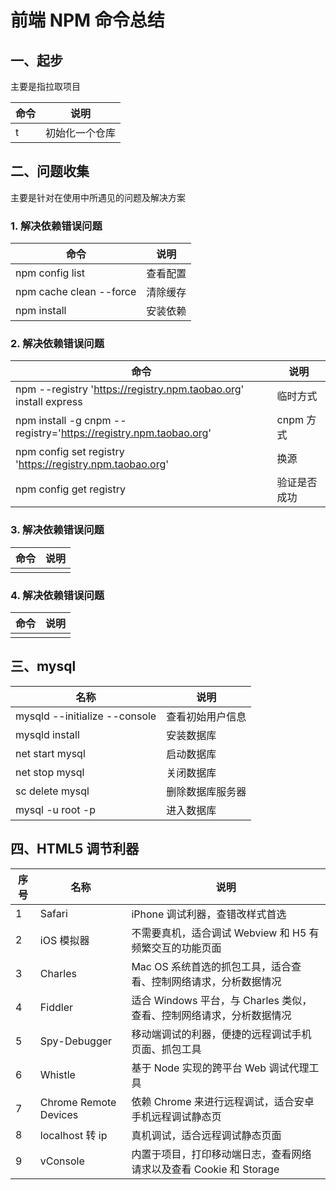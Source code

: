 # 前端 NPM 命令总结

## 一、起步

主要是指拉取项目

| 命令     | 说明           |
| -------- | -------------- |
| t | 初始化一个仓库 |

## 二、问题收集

主要是针对在使用中所遇见的问题及解决方案

### 1. 解决依赖错误问题

| 命令                    | 说明     |
| ----------------------- | -------- |
| npm config list         | 查看配置 |
| npm cache clean --force | 清除缓存 |
| npm install             | 安装依赖 |

### 2. 解决依赖错误问题

| 命令                                                             | 说明         |
| ---------------------------------------------------------------- | ------------ |
| npm --registry 'https://registry.npm.taobao.org' install express | 临时方式     |
| npm install -g cnpm --registry='https://registry.npm.taobao.org'   | cnpm 方式    |
| npm config set registry 'https://registry.npm.taobao.org'          | 换源         |
| npm config get registry                                          | 验证是否成功 |

### 3. 解决依赖错误问题

| 命令 | 说明 |
| ---- | ---- |
|      |      |

### 4. 解决依赖错误问题

| 命令 | 说明 |
| ---- | ---- |
|      |      |

## 三、mysql

| 名称                          | 说明             |
| ----------------------------- | ---------------- |
| mysqld --initialize --console | 查看初始用户信息 |
| mysqld install                | 安装数据库       |
| net start mysql               | 启动数据库       |
| net stop mysql                | 关闭数据库       |
| sc delete mysql               | 删除数据库服务器 |
| mysql -u root -p              | 进入数据库       |

## 四、HTML5 调节利器

| 序号 | 名称                  | 说明                                                                 |
| ---- | --------------------- | -------------------------------------------------------------------- |
| 1    | Safari                | iPhone 调试利器，查错改样式首选                                      |
| 2    | iOS 模拟器            | 不需要真机，适合调试 Webview 和 H5 有频繁交互的功能页面              |
| 3    | Charles               | Mac OS 系统首选的抓包工具，适合查看、控制网络请求，分析数据情况      |
| 4    | Fiddler               | 适合 Windows 平台，与 Charles 类似，查看、控制网络请求，分析数据情况 |
| 5    | Spy-Debugger          | 移动端调试的利器，便捷的远程调试手机页面、抓包工具                   |
| 6    | Whistle               | 基于 Node 实现的跨平台 Web 调试代理工具                              |
| 7    | Chrome Remote Devices | 依赖 Chrome 来进行远程调试，适合安卓手机远程调试静态页               |
| 8    | localhost 转 ip       | 真机调试，适合远程调试静态页面                                       |
| 9    | vConsole              | 内置于项目，打印移动端日志，查看网络请求以及查看 Cookie 和 Storage   |
